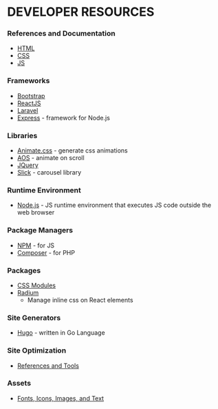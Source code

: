 # DEVELOPER RESOURCES

### References and Documentation
* [HTML](/markup/html.md)
* [CSS](/styling/css.md)
* [JS](/programming/js.md)

### Frameworks
* [Bootstrap](/frameworks/bootstrap.md)
* [ReactJS](/frameworks/react.md) 
* [Laravel](https://laravel.com/docs/8.x)
* [Express](https://expressjs.com/) - framework for Node.js

### Libraries
* [Animate.css](https://animate.style/) - generate css animations
* [AOS](https://michalsnik.github.io/aos/) - animate on scroll
* [JQuery](/frameworks/jquery.md)
* [Slick](https://kenwheeler.github.io/slick/) - carousel library

### Runtime Environment
* [Node.js](https://nodejs.org/en/) - JS runtime environment that executes JS code outside the web browser

### Package Managers
* [NPM](https://www.npmjs.com/) - for JS
* [Composer](https://getcomposer.org/) - for PHP

### Packages
* [CSS Modules](https://github.com/css-modules/css-modules)
* [Radium](https://www.npmjs.com/package/radium) 
  - Manage inline css on React elements

### Site Generators
* [Hugo](https://gohugo.io/) - written in Go Language

### Site Optimization
* [References and Tools](/site-optimization.md)

### Assets
* [Fonts, Icons, Images, and Text](/assets.md)
